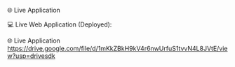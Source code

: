🌐 Live Application

💻 Live Web Application (Deployed): 

🌐 Live Application
https://drive.google.com/file/d/1mKkZBkH9kV4r6nwUrfuS1tvvN4L8JVtE/view?usp=drivesdk
